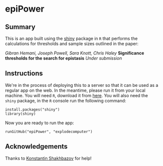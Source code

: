 epiPower
========

Summary
-------

This is an app built using the [shiny][0] package in `R` that performs the calculations for thresholds and sample sizes outlined in the paper:

*Gibran Hemani, Joseph Powell, Sara Knott, Chris Haley* **Significance thresholds for the search for epistasis** *Under submission*


Instructions
------------

We're in the process of deploying this to a server so that it can be used as a regular app on the web. In the meantime, please run it from your local machine. You will need `R`, download it from [here][1]. You will also need the `shiny` package, in the `R` console run the following command:

    install.packages("shiny")
    library(shiny)

Now you are ready to run the app:

    runGitHub("epiPower", "explodecomputer")


Acknowledgements
----------------

Thanks to [Konstantin Shakhbazov][2] for help! 

[0]:(http://www.rstudio.com/shiny/)
[1]:(http://cran.r-project.org)
[2]:(https://github.com/kn3in)
